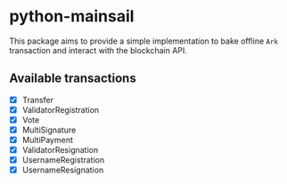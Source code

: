# python-mainsail

This package aims to provide a simple implementation to bake offline `Ark`
transaction and interact with the blockchain API.

## Available transactions

* [x] Transfer
* [x] ValidatorRegistration
* [x] Vote
* [x] MultiSignature
* [x] MultiPayment
* [x] ValidatorResignation
* [x] UsernameRegistration
* [x] UsernameResignation
